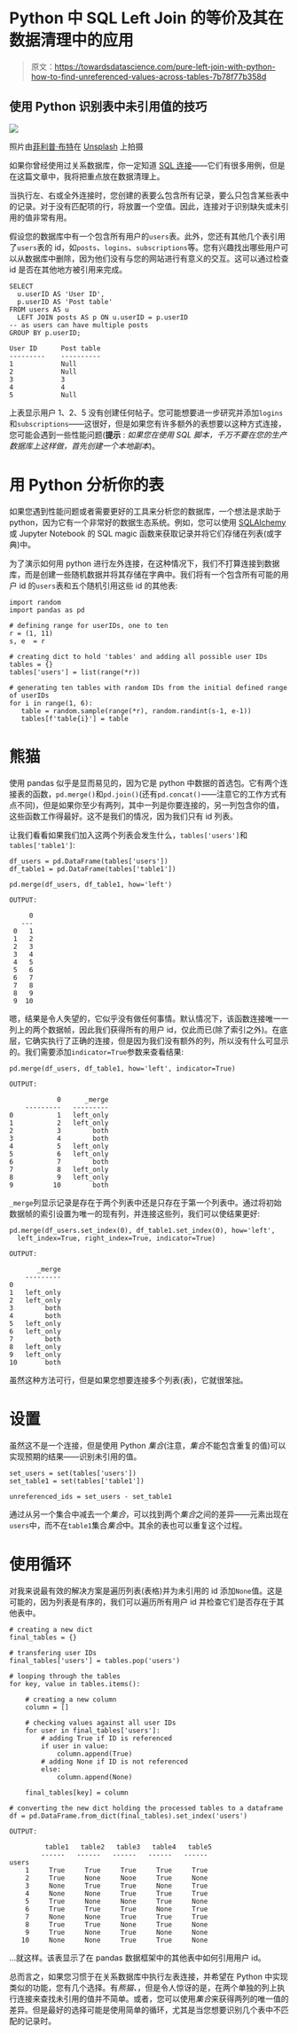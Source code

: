 # Python 中 SQL Left Join 的等价及其在数据清理中的应用

> 原文：<https://towardsdatascience.com/pure-left-join-with-python-how-to-find-unreferenced-values-across-tables-7b78f77b358d>

## 使用 Python 识别表中未引用值的技巧

![](img/be921397c2820d6d17dfd81c1187fda6.png)

照片由[菲利普·布特](https://unsplash.com/@flipboo?utm_source=unsplash&utm_medium=referral&utm_content=creditCopyText)在 [Unsplash](https://unsplash.com/?utm_source=unsplash&utm_medium=referral&utm_content=creditCopyText) 上拍摄

如果你曾经使用过关系数据库，你一定知道 [SQL 连接](https://en.wikipedia.org/wiki/Join_(SQL))——它们有很多用例，但是在这篇文章中，我将把重点放在数据清理上。

当执行左、右或全外连接时，您创建的表要么包含所有记录，要么只包含某些表中的记录。对于没有匹配项的行，将放置一个空值。因此，连接对于识别缺失或未引用的值非常有用。

假设您的数据库中有一个包含所有用户的`users`表。此外，您还有其他几个表引用了`users`表的 id，如`posts`、`logins`、`subscriptions`等。您有兴趣找出哪些用户可以从数据库中删除，因为他们没有与您的网站进行有意义的交互。这可以通过检查 id 是否在其他地方被引用来完成。

```
SELECT 
  u.userID AS 'User ID', 
  p.userID AS 'Post table' 
FROM users AS u
  LEFT JOIN posts AS p ON u.userID = p.userID
-- as users can have multiple posts
GROUP BY p.userID;
```

```
User ID      Post table   
---------    ----------  
1            Null   
2            Null   
3            3
4            4
5            Null
```

上表显示用户 1、2、5 没有创建任何帖子。您可能想要进一步研究并添加`logins`和`subscriptions`——这很好，但是如果您有许多额外的表想要以这种方式连接，您可能会遇到一些性能问题(**提示** : *如果您在使用 SQL 脚本，千万不要在您的生产数据库上这样做，首先创建一个本地副本*)。

# 用 Python 分析你的表

如果您遇到性能问题或者需要更好的工具来分析您的数据库，一个想法是求助于 python，因为它有一个非常好的数据生态系统。例如，您可以使用 [SQLAlchemy](https://www.sqlalchemy.org/) 或 Jupyter Notebook 的 SQL magic 函数来获取记录并将它们存储在列表(或字典)中。

为了演示如何用 python 进行左外连接，在这种情况下，我们不打算连接到数据库，而是创建一些随机数据并将其存储在字典中。我们将有一个包含所有可能的用户 id 的`users`表和五个随机引用这些 id 的其他表:

```
import random
import pandas as pd

# defining range for userIDs, one to ten
r = (1, 11)
s, e  = r

# creating dict to hold 'tables' and adding all possible user IDs 
tables = {}
tables['users'] = list(range(*r))

# generating ten tables with random IDs from the initial defined range of userIDs
for i in range(1, 6):
   table = random.sample(range(*r), random.randint(s-1, e-1))
   tables[f'table{i}'] = table
```

# 熊猫

使用 pandas 似乎是显而易见的，因为它是 python 中数据的首选包。它有两个连接表的函数，`pd.merge()`和`pd.join()`(还有`pd.concat()`——注意它的工作方式有点不同)，但是如果你至少有两列，其中一列是你要连接的，另一列包含你的值，这些函数工作得最好。这不是我们的情况，因为我们只有 id 列表。

让我们看看如果我们加入这两个列表会发生什么，`tables['users']`和`tables['table1']`:

```
df_users = pd.DataFrame(tables['users'])
df_table1 = pd.DataFrame(tables['table1'])

pd.merge(df_users, df_table1, how='left')
```

```
OUTPUT:

     0
   ---
 0   1
 1   2
 2   3
 3   4
 4   5
 5   6
 6   7
 7   8
 8   9
 9  10
```

嗯，结果是令人失望的，它似乎没有做任何事情。默认情况下，该函数连接唯一一列上的两个数据帧，因此我们获得所有的用户 id，仅此而已(除了索引之外)。在底层，它确实执行了正确的连接，但是因为我们没有额外的列，所以没有什么可显示的。我们需要添加`indicator=True`参数来查看结果:

```
pd.merge(df_users, df_table1, how='left', indicator=True)
```

```
OUTPUT:

            0      _merge
    ---------   ---------
0           1   left_only
1           2   left_only
2           3        both
3           4        both
4           5   left_only
5           6   left_only
6           7        both
7           8   left_only
8           9   left_only
9          10        both
```

`_merge`列显示记录是存在于两个列表中还是只存在于第一个列表中。通过将初始数据帧的索引设置为唯一的现有列，并连接这些列，我们可以使结果更好:

```
pd.merge(df_users.set_index(0), df_table1.set_index(0), how='left',
  left_index=True, right_index=True, indicator=True)
```

```
OUTPUT:

       _merge
    ---------
0 
1   left_only
2   left_only
3        both
4        both
5   left_only
6   left_only
7        both
8   left_only
9   left_only
10       both
```

虽然这种方法可行，但是如果您想要连接多个列表(表)，它就很笨拙。

# 设置

虽然这不是一个连接，但是使用 Python *集合*(注意，*集合*不能包含重复的值)可以实现预期的结果——识别未引用的值。

```
set_users = set(tables['users'])
set_table1 = set(tables['table1'])

unreferenced_ids = set_users - set_table1
```

通过从另一个集合中减去一个*集合*，可以找到两个*集合*之间的差异——元素出现在`users`中，而不在`table1`集合*集合*中。其余的表也可以重复这个过程。

# 使用循环

对我来说最有效的解决方案是遍历列表(表格)并为未引用的 id 添加`None`值。这是可能的，因为列表是有序的，我们可以遍历所有用户 id 并检查它们是否存在于其他表中。

```
# creating a new dict
final_tables = {}

# transfering user IDs
final_tables['users'] = tables.pop('users')

# looping through the tables
for key, value in tables.items():

    # creating a new column
    column = []

    # checking values against all user IDs
    for user in final_tables['users']:
        # adding True if ID is referenced
        if user in value:
            column.append(True)
        # adding None if ID is not referenced
        else:
            column.append(None)

    final_tables[key] = column

# converting the new dict holding the processed tables to a dataframe
df = pd.DataFrame.from_dict(final_tables).set_index('users')
```

```
OUTPUT:

         table1   table2   table3   table4   table5
        ------   ------   ------   ------   ------
users     
    1     True     True     True     True     True
    2     True     None     Nooe     True     None
    3     None     True     True     None     True
    4     None     None     True     True     True
    5     True     None     None     True     None
    6     True     True     True     None     True
    7     None     None     True     True     True
    8     True     True     None     True     None
    9     True     None     True     None     None
   10     None     None     True     True     None
```

…就这样。该表显示了在 pandas 数据框架中的其他表中如何引用用户 id。

总而言之，如果您习惯于在关系数据库中执行左表连接，并希望在 Python 中实现类似的功能，您有几个选择。有*熊猫、*，但是令人惊讶的是，在两个单独的列上执行连接来查找未引用的值并不简单。或者，您可以使用*集合*来获得两列的唯一值的差异。但是最好的选择可能是使用简单的循环，尤其是当您想要识别几个表中不匹配的记录时。